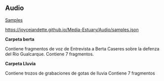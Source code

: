 ## Audio

[Samples](samples.json)

https://joycejandette.github.io/Media-Estuary/Audio/samples.json

**Carpeta berta**

Contiene fragmentos de voz de Entrevista a Berta Caseres sobre la defenza del Rio Gualcarque.
Contiene 7 fragmentos.

**Carpeta Lluvia**

Contiene trozos de grabaciones de gotas de lluvia
Contiene 7 fragmentos


